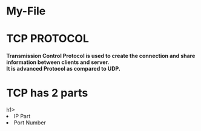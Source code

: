 # My-File
<html>
  <head></head>
  </head>
  <body>
    <h1> TCP PROTOCOL</h1>
      <body>
      <p><h4> Transmission Control Protocol is used to create the connection and share information between clients and server.</BR>It is advanced Protocol as compared to UDP.</h4> </p>
        <h1> TCP has 2 parts</h1>h1>
        <li>IP Part</li>
      <li>Port Number</li>
      </body></body>
    </html>
                                                                                                                                         
        
